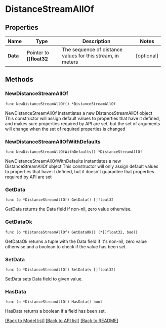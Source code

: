# DistanceStreamAllOf

## Properties

Name | Type | Description | Notes
------------ | ------------- | ------------- | -------------
**Data** | Pointer to **[]float32** | The sequence of distance values for this stream, in meters | [optional] 

## Methods

### NewDistanceStreamAllOf

`func NewDistanceStreamAllOf() *DistanceStreamAllOf`

NewDistanceStreamAllOf instantiates a new DistanceStreamAllOf object
This constructor will assign default values to properties that have it defined,
and makes sure properties required by API are set, but the set of arguments
will change when the set of required properties is changed

### NewDistanceStreamAllOfWithDefaults

`func NewDistanceStreamAllOfWithDefaults() *DistanceStreamAllOf`

NewDistanceStreamAllOfWithDefaults instantiates a new DistanceStreamAllOf object
This constructor will only assign default values to properties that have it defined,
but it doesn't guarantee that properties required by API are set

### GetData

`func (o *DistanceStreamAllOf) GetData() []float32`

GetData returns the Data field if non-nil, zero value otherwise.

### GetDataOk

`func (o *DistanceStreamAllOf) GetDataOk() (*[]float32, bool)`

GetDataOk returns a tuple with the Data field if it's non-nil, zero value otherwise
and a boolean to check if the value has been set.

### SetData

`func (o *DistanceStreamAllOf) SetData(v []float32)`

SetData sets Data field to given value.

### HasData

`func (o *DistanceStreamAllOf) HasData() bool`

HasData returns a boolean if a field has been set.


[[Back to Model list]](../README.md#documentation-for-models) [[Back to API list]](../README.md#documentation-for-api-endpoints) [[Back to README]](../README.md)


